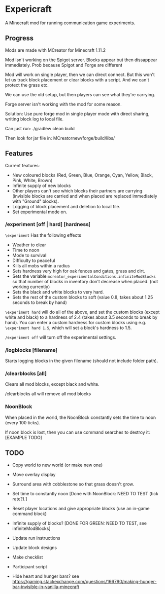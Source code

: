 # Expericraft

A Minecraft mod for running communication game experiments.


## Progress

Mods are made with MCreator for Minecraft 1.11.2

Mod isn't working on the Spigot server.  Blocks appear but then dissappear immediately.  Prob because Spigot and Forge are different 

Mod will work on single player, then we can direct connect.  But this won't let us track block placement or clear blocks with a script.  And we can't protect the grass etc.

We can use the old setup, but then players can see what they're carrying.

Forge server isn't working with the mod for some reason.

Solution: Use pure forge mod in single player mode with direct sharing, writing block log to local file.  

Can just run: ./gradlew clean build

Then look for jar file in: MCreatornew/forge/build/libs/

## Features

Current features:

-  New coloured blocks (Red, Green, Blue, Orange, Cyan, Yellow, Black, Pink, White, Brown)
-  Infinite supply of new blocks
-  Other players can't see which blocks their partners are carrying (invisible blocks are carried and when placed are replaced immediately with "Ground" blocks).
-  Logging of block placement and deletion to local file.
-  Set experimental mode on.

### /experiment [off | hard] [hardness]

`\experiment` Has the following effects

-  Weather to clear
-  Time to noon
-  Mode to survival
-  Difficulty to peaceful
-  Kills all mobs within a radius
-  Sets hardness very high for oak fences and gates, grass and dirt.
-  Sets the variable `mcreator_experimentalConditions.infiniteModBlocks` so that number of blocks in inventory don't decrease when placed. (not working currently)
-  Sets the black and white blocks to very hard.
-  Sets the rest of the custom blocks to soft (value 0.8, takes about 1.25 seconds to break by hand)

`\experiment hard` will do all of the above, and set the custom blocks (except white and black) to a hardness of 2.4 (takes about 3.5 seconds to break by hand).  You can enter a custom hardness for custom blocks using e.g. `\experiment hard 1.5`, which will set a block's hardness to 1.5.

`/experiment off` will turn off the experimental settings.



### /logblocks [filename]

Starts logging blocks in the given filename (should not include folder path).

### /clearblocks [all]

Clears all mod blocks, except black and white.

/clearblocks all will remove all mod blocks

### NoonBlock

When placed in the world, the NoonBlock constantly sets the time to noon (every 100 ticks).

If noon block is lost, then you can use command searches to destroy it:
[EXAMPLE TODO]

## TODO


-  Copy world to new world (or make new one)
-  Move overlay display
-  Surround area with cobblestone so that grass doesn't grow.
-  Set time to constantly noon [Done with NoonBlock: NEED TO TEST (tick rate?).]
-  Reset player locations and give appropriate blocks (use an in-game command block)
-  Infinite supply of blocks? [DONE FOR GREEN: NEED TO TEST, see infiniteModBlocks]
-  Update run instructions
-  Update block designs
-  Make checklist
-  Participant script


-  Hide heart and hunger bars?  see https://gaming.stackexchange.com/questions/166790/making-hunger-bar-invisible-in-vanilla-minecraft